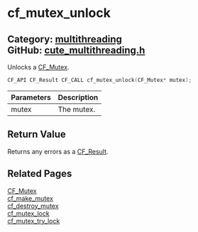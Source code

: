 [](../header.md ':include')

# cf_mutex_unlock

Category: [multithreading](/api_reference?id=multithreading)  
GitHub: [cute_multithreading.h](https://github.com/RandyGaul/cute_framework/blob/master/include/cute_multithreading.h)  
---

Unlocks a [CF_Mutex](/multithreading/cf_mutex.md).

```cpp
CF_API CF_Result CF_CALL cf_mutex_unlock(CF_Mutex* mutex);
```

Parameters | Description
--- | ---
mutex | The mutex.

## Return Value

Returns any errors as a [CF_Result](/utility/cf_result.md).

## Related Pages

[CF_Mutex](/multithreading/cf_mutex.md)  
[cf_make_mutex](/multithreading/cf_make_mutex.md)  
[cf_destroy_mutex](/multithreading/cf_destroy_mutex.md)  
[cf_mutex_lock](/multithreading/cf_mutex_lock.md)  
[cf_mutex_try_lock](/multithreading/cf_mutex_try_lock.md)  
